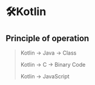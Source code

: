 # 🛠️Kotlin

## Principle of operation

> Kotlin -> Java -> Class
>
> Kotlin -> C -> Binary Code
>
> Kotlin -> JavaScript

